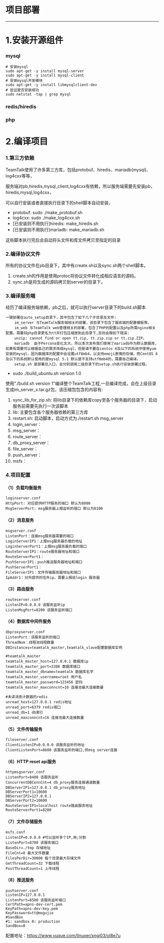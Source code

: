 # 项目部署

---

# 1.安装开源组件

### mysql

```shell
# 安装mysql
sudo apt-get -y install mysql-server
sudo apt-get -y install mysql-client
# 安装mysql开发模块
sudo apt-get -y install libmysqlclient-dev
# 验证是否安装成功
sudo netstat -tap | grep mysql
```



### redis/hiredis





### php







# 2.编译项目

### 1.第三方依赖

TeamTalk使用了许多第三方库，包括protobuf、hiredis、mariadb(mysql)、log4cxx等等，

服务端对pb,hiredis,mysql_client,log4cxx有依赖，所以服务端需要先安装pb，hiredis,mysql,log4cxx，

可以自行安装或者直接执行目录下的shell脚本自动安装，

- protobuf: sudo ./make_protobuf.sh
- log4cxx: sudo ./make_log4cxx.sh
- [已安装则不用执行]hiredis: make_hiredis.sh
- [已安装则不用执行]mariadb: make_mariadb.sh

这些脚本执行完后会自动将头文件和库文件拷贝至指定的目录

### 2.编译协议文件

所有的协议文件在pb目录下，其中有create.sh以及sync.sh两个shell脚本。

1. create.sh的作用是使用protoc将协议文件转化成相应语言的源码。
2. sync.sh是将生成的源码拷贝到server的目录下。

### 3.编译服务端

经历了编译服务端依赖，pb之后，就可以执行server目录下的build.sh脚本

	一键部署在auto_setup目录下，其中包含了如下几个子目录及文件:
		im_server 与TeamTalk服务端相关的部署，该目录下包含了服务端的配置模板等。
		im_web 与TeamTalk web管理相关的部署，包含了PHP的配置以及php所需nginx相关配置。需要将php目录更名为tt并打包压缩放到此目录下,否则会报如下错误:
		unzip: cannot find or open tt.zip, tt.zip.zip or tt.zip.ZIP。
		mariadb  由于Percona变化太大，所以本次发布我们使用了mariadb作为默认数据库，如果有需要可以根据自己的需求改成mysql，但是请不要在centos 6及以下的系统中使用yum安装的mysql，因为数据库的配置中会设置utf8mb4，以支持emoji表情的存储，而CentOS 6及以下的系统默认使用的是mysql 5.1 默认是不支持utf8mb4的，需要自己编译。
		setup.sh 是部署总入口，会分别调用二级目录下的setup.sh执行安装部署过程。

- sudo ./build_ubuntu.sh version 1.0


使用"./build.sh version 1"编译整个TeamTalk工程,一旦编译完成，会在上级目录生成im_server_x.tar.gz包，该压缩包包含的内容有:

1. sync_lib_for_zip.sh: 将lib目录下的依赖库copy至各个服务器的目录下，启动服务前需要先执行一次该脚本
2. lib: 主要包含各个服务器依赖的第三方库
3. restart.sh: 启动脚本，启动方式为./restart.sh msg_server
4. login_server：
5. msg_server：
6. route_server：
7. db_proxy_server：
8. file_server：
9. push_server：
10. msfs：

### 4.项目配置

#### （1）负载均衡服务

```
loginserver.conf
HttpPort: 对应提供HTTP服务的端口 默认为8080
MsgServerPort: msg服务器上报监听的端口 默认为8100
```

#### （2）消息服务

```
msgserver.conf
ListenPort：连接msg服务器需要的端口
LoginServerIP1：上报msg服务器负载的地址
LoginServerPort1：上报msg服务器负载的端口
RouteServerIP1：route服务器地址和端口
RouteServerPort1：
PushServerIP1：push推送服务器地址和端口
PushServerPort1：
FileServerIP1：文件传输服务器地址和端口
IpAddr1：对外提供的往外ip，需要上报给login 服务器
```

#### （3）路由服务

```
routeserver.conf
ListenIP=0.0.0.0 该服务监听ip
ListenMsgPort=8200 该服务监听端口
```

#### （4）数据库中间件服务

```
dbproxyserver.conf
ListenPort：该服务监听的端口
ThreadNum：线程池线程数量
DBInstances=teamtalk_master,teamtalk_slave配置数据库实例

#teamtalk_master
teamtalk_master_host=127.0.0.1 数据库ip
teamtalk_master_port=3306 数据库端口
teamtalk_master_dbname=teamtalk 数据库名字
teamtalk_master_username=root 用户名
teamtalk_master_password=123456 密码
teamtalk_master_maxconncnt=16 连接池最大连接数量

#未读消息计数器的redis
unread_host=127.0.0.1 redis地址
unread_port=6379 redis端口
unread_db=1 db索引
unread_maxconncnt=16 连接池最大连接数量
```

#### （5）文件传输服务

```
fileserver.conf
ClientListenIP=0.0.0.0 该服务监听的地址
ClientListenPort=8600 该服务监听的端口,供msg server连接
```

#### （6）HTTP reset api服务

```
httpmsgserver.conf
ListenPort=8400 该服务监听
ConcurrentDBConnCnt=4 db_proxy服务连接通道数量
DBServerIP1=127.0.0.1 db_proxy服务地址
DBServerPort1=10600
DBServerIP2=127.0.0.1
DBServerPort2=10600
RouteServerIP1=localhost route路由服务地址
RouteServerPort1=8200
```

#### （7）文件存储服务

```
msfs.conf
ListenIP=0.0.0.0 #可以监听多个IP,用;分割
ListenPort=8700 该服务端口
BaseDir=./tmp 存储地址
FileCnt=0 最大文件数量
FilesPerDir=30000 每个目录最大存储文件
GetThreadCount=32 下载线程
PostThreadCount=1 上传线程
```

#### （8）推送服务

```
pushserver.conf
ListenIP=127.0.0.1
ListenPort=8500 该服务监听端口
CertPath=apns-dev-cert.pem
KeyPath=apns-dev-key.pem
KeyPassword=tt@mogujie
#SandBox
#1: sandbox 0: production
SandBox=0
```

配置地址：https://www.yuque.com/linuxer/xngi03/ol8e7u